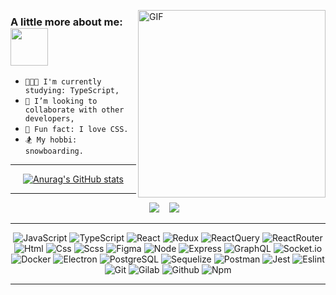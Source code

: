 <p><img  align="right" width="300" alt="GIF" src="https://i.gifer.com/origin/d4/d45e67ff0c0af1c72be7bfa71977e1ad.gif"/></p>
<div>



### <p>A little more about me: <img src="https://i.gifer.com/origin/3f/3fcf565ccc553afcfd89858c97304705_w200.gif" width="60"></p>
 - `👨🏻‍💻 I'm currently studying: TypeScript,`
 - `🤝 I’m looking to collaborate with other developers,`
 - `🤫 Fun fact: I love CSS.` 
 - `🏂 My hobbi: snowboarding.`

</div>

<hr></hr>

<div align="center">

  [![Anurag's GitHub stats](https://github-readme-stats.vercel.app/api?username=Ev-geniusss&show_icons=true&theme=gotham&hide=dark)](https://github.com/anuraghazra/github-readme-stats)
  </div>
<hr></hr>

<p align="center" align='right'>
  <a target="_blank" href="mailto:tabunov370@mail.ru"><img
    src="https://img.shields.io/badge/Gmail-20232A?style=for-the-badge&logo=gmail"/></a>&nbsp;&nbsp;&nbsp;
  <a target="_blank" href="https://t.me/white_is_the_new_black"><img
    src="https://img.shields.io/badge/Telegram-20232A?style=for-the-badge&logo=telegram"/></a>&nbsp;&nbsp;&nbsp;
</p>

<hr></hr>

<div align="center">

  ![JavaScript](https://img.shields.io/badge/JavaScript-20232A?style=for-the-badge&logo=javascript)
  ![TypeScript](https://img.shields.io/badge/TypeScript-20232A?style=for-the-badge&logo=typescript)
  ![React](https://img.shields.io/badge/React-20232A?style=for-the-badge&logo=react)
  ![Redux](https://img.shields.io/badge/Redux-20232A?style=for-the-badge&logo=redux&logoColor=7749BD)
  ![ReactQuery](https://img.shields.io/badge/ReactQuery-20232A?style=for-the-badge&logo=reactquery)
  ![ReactRouter](https://img.shields.io/badge/React_Router-20232A?style=for-the-badge&logo=react-router)
  ![Html](https://img.shields.io/badge/HTML5-20232A?style=for-the-badge&logo=html5)
  ![Css](https://img.shields.io/badge/CSS3-20232A?style=for-the-badge&logo=css3&logoColor=369AD6)
  ![Scss](https://img.shields.io/badge/scss-20232A?style=for-the-badge&logo=sass)
  ![Figma](https://img.shields.io/badge/figma-20232A?style=for-the-badge&logo=figma)
  ![Node](https://img.shields.io/badge/node-20232A?style=for-the-badge&logo=node.js)
  ![Express](https://img.shields.io/badge/express-20232A?style=for-the-badge&logo=express)
  ![GraphQL](https://img.shields.io/badge/graphql-20232A?style=for-the-badge&logo=GraphQL&logoColor=e535ab)
  ![Socket.io](https://img.shields.io/badge/socket.io-20232A?style=for-the-badge&logo=socket.io)
  ![Docker](https://img.shields.io/badge/docker-20232A?style=for-the-badge&logo=docker)
  ![Electron](https://img.shields.io/badge/electron-20232A?style=for-the-badge&logo=electron&logoColor=A0EBF9)
  ![PostgreSQL](https://img.shields.io/badge/postgresql-20232A?style=for-the-badge&logo=postgresql)
  ![Sequelize](https://img.shields.io/badge/Sequelize-20232A?style=for-the-badge&logo=Sequelize)
  ![Postman](https://img.shields.io/badge/postman-20232A?style=for-the-badge&logo=postman)
  ![Jest](https://img.shields.io/badge/jest-20232A?style=for-the-badge&logo=jest&logoColor=99424F)
  ![Eslint](https://img.shields.io/badge/eslint-20232A?style=for-the-badge&logo=eslint&logoColor=7C7CEA)
  ![Git](https://img.shields.io/badge/git-20232A?style=for-the-badge&logo=git)
  ![Gilab](https://img.shields.io/badge/gitlab-20232A?style=for-the-badge&logo=gitlab)
  ![Github](https://img.shields.io/badge/github-20232A?style=for-the-badge&logo=github)
  ![Npm](https://img.shields.io/badge/npm-20232A?style=for-the-badge&logo=npm)

</div>

<hr></hr>

